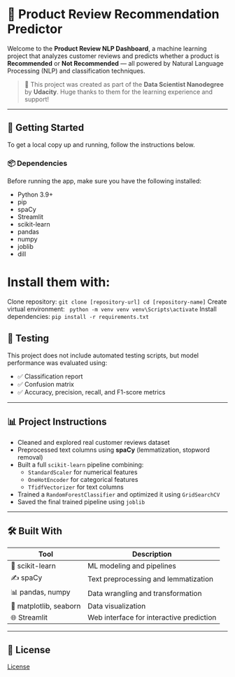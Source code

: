 # 🌟 Product Review Recommendation Predictor

Welcome to the **Product Review NLP Dashboard**, a machine learning project that analyzes customer reviews and predicts whether a product is **Recommended** or **Not Recommended** — all powered by Natural Language Processing (NLP) and classification techniques.

> 🧠 This project was created as part of the **Data Scientist Nanodegree** by **Udacity**. Huge thanks to them for the learning experience and support!

---

## 🚀 Getting Started

To get a local copy up and running, follow the instructions below.

### 📦 Dependencies

Before running the app, make sure you have the following installed:

- Python 3.9+
- pip
- spaCy
- Streamlit
- scikit-learn
- pandas
- numpy
- joblib
- dill
  
# Install them with:
Clone repository: ``` git clone [repository-url] cd [repository-name] ```
Create virtual environment: ```  python -m venv venv venv\Scripts\activate ```
Install dependencies: ``` pip install -r requirements.txt ```

## 🧪 Testing

This project does not include automated testing scripts, but model performance was evaluated using:

- ✅ Classification report  
- ✅ Confusion matrix  
- ✅ Accuracy, precision, recall, and F1-score metrics  

---

## 📊 Project Instructions

- Cleaned and explored real customer reviews dataset  
- Preprocessed text columns using **spaCy** (lemmatization, stopword removal)  
- Built a full `scikit-learn` pipeline combining:
  - `StandardScaler` for numerical features  
  - `OneHotEncoder` for categorical features  
  - `TfidfVectorizer` for text columns  
- Trained a `RandomForestClassifier` and optimized it using `GridSearchCV`  
- Saved the final trained pipeline using `joblib`  

---

## 🛠 Built With

| Tool        | Description                              |
|-------------|------------------------------------------|
| 🧠 scikit-learn | ML modeling and pipelines              |
| ✍️ spaCy        | Text preprocessing and lemmatization   |
| 📊 pandas, numpy | Data wrangling and transformation     |
| 🎨 matplotlib, seaborn | Data visualization             |
| 🌐 Streamlit    | Web interface for interactive prediction |

---

## 📜 License

[License](LICENSE.txt)


